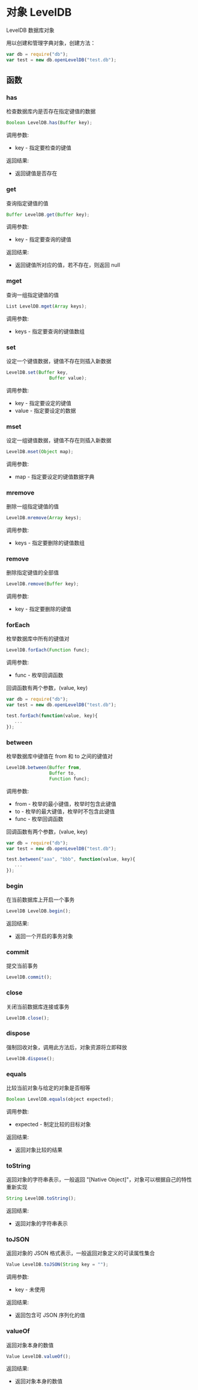 # 对象 LevelDB
LevelDB 数据库对象

用以创建和管理字典对象，创建方法：
```JavaScript
var db = require("db");
var test = new db.openLevelDB("test.db");
```
## 函数
        
### has
检查数据库内是否存在指定键值的数据
```JavaScript
Boolean LevelDB.has(Buffer key);
```

调用参数:
* key - 指定要检查的键值

返回结果:
* 返回键值是否存在

### get
查询指定键值的值
```JavaScript
Buffer LevelDB.get(Buffer key);
```

调用参数:
* key - 指定要查询的键值

返回结果:
* 返回键值所对应的值，若不存在，则返回 null

### mget
查询一组指定键值的值
```JavaScript
List LevelDB.mget(Array keys);
```

调用参数:
* keys - 指定要查询的键值数组

### set
设定一个键值数据，键值不存在则插入新数据
```JavaScript
LevelDB.set(Buffer key,
                Buffer value);
```

调用参数:
* key - 指定要设定的键值
* value - 指定要设定的数据

### mset
设定一组键值数据，键值不存在则插入新数据
```JavaScript
LevelDB.mset(Object map);
```

调用参数:
* map - 指定要设定的键值数据字典

### mremove
删除一组指定键值的值
```JavaScript
LevelDB.mremove(Array keys);
```

调用参数:
* keys - 指定要删除的键值数组

### remove
删除指定键值的全部值
```JavaScript
LevelDB.remove(Buffer key);
```

调用参数:
* key - 指定要删除的键值

### forEach
枚举数据库中所有的键值对
```JavaScript
LevelDB.forEach(Function func);
```

调用参数:
* func - 枚举回调函数

回调函数有两个参数，(value, key)

```JavaScript
var db = require("db");
var test = new db.openLevelDB("test.db");

test.forEach(function(value, key){
   ...
});
```

### between
枚举数据库中键值在 from 和 to 之间的键值对
```JavaScript
LevelDB.between(Buffer from,
                Buffer to,
                Function func);
```

调用参数:
* from - 枚举的最小键值，枚举时包含此键值
* to - 枚举的最大键值，枚举时不包含此键值
* func - 枚举回调函数

回调函数有两个参数，(value, key)

```JavaScript
var db = require("db");
var test = new db.openLevelDB("test.db");

test.between("aaa", "bbb", function(value, key){
   ...
});
```

### begin
在当前数据库上开启一个事务
```JavaScript
LevelDB LevelDB.begin();
```

返回结果:
* 返回一个开启的事务对象

### commit
提交当前事务
```JavaScript
LevelDB.commit();
```

### close
关闭当前数据库连接或事务
```JavaScript
LevelDB.close();
```

### dispose
强制回收对象，调用此方法后，对象资源将立即释放
```JavaScript
LevelDB.dispose();
```

### equals
比较当前对象与给定的对象是否相等
```JavaScript
Boolean LevelDB.equals(object expected);
```

调用参数:
* expected - 制定比较的目标对象

返回结果:
* 返回对象比较的结果

### toString
返回对象的字符串表示，一般返回 &#34;[Native Object]&#34;，对象可以根据自己的特性重新实现
```JavaScript
String LevelDB.toString();
```

返回结果:
* 返回对象的字符串表示

### toJSON
返回对象的 JSON 格式表示，一般返回对象定义的可读属性集合
```JavaScript
Value LevelDB.toJSON(String key = "");
```

调用参数:
* key - 未使用

返回结果:
* 返回包含可 JSON 序列化的值

### valueOf
返回对象本身的数值
```JavaScript
Value LevelDB.valueOf();
```

返回结果:
* 返回对象本身的数值

